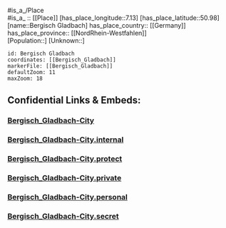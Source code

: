 ﻿---
location: [50.98,7.13] 
mapzoom: [7,12] 
mapmarker: city 
type: City
tags:
- geo/City


SpocWebEntityId: 29126
isDeleted: false
confidential: public

---
#is_a_/Place  
#is_a_ :: [[Place]] 
[has_place_longitude::7.13] 
[has_place_latitude::50.98] 
[name::Bergisch Gladbach] 
has_place_country:: [[Germany]]  
has_place_province:: [[NordRhein-Westfahlen]]  
[Population::] 
[Unknown::] 


```leaflet
id: Bergisch Gladbach
coordinates: [[Bergisch_Gladbach]] 
markerFile: [[Bergisch_Gladbach]] 
defaultZoom: 11 
maxZoom: 18
```


## Confidential Links & Embeds: 

### [Bergisch_Gladbach-City](/_public/Earth/Continent/Europe/Europe~Central/Germany/Germany~West/Nord_Rhein-Westfalen/counties~NW/Rheinisch-Berg.Kreis/cities~Rheinisch-Bergisch/Bergisch_Gladbach/boroughs~B.Gladbach/Bergisch_Gladbach-City.md) 

### [Bergisch_Gladbach-City.internal](/_internal/Earth/Continent/Europe/Europe~Central/Germany/Germany~West/Nord_Rhein-Westfalen/counties~NW/Rheinisch-Berg.Kreis/cities~Rheinisch-Bergisch/Bergisch_Gladbach/boroughs~B.Gladbach/Bergisch_Gladbach-City.internal.md) 

### [Bergisch_Gladbach-City.protect](/_protect/Earth/Continent/Europe/Europe~Central/Germany/Germany~West/Nord_Rhein-Westfalen/counties~NW/Rheinisch-Berg.Kreis/cities~Rheinisch-Bergisch/Bergisch_Gladbach/boroughs~B.Gladbach/Bergisch_Gladbach-City.protect.md) 

### [Bergisch_Gladbach-City.private](/_private/Earth/Continent/Europe/Europe~Central/Germany/Germany~West/Nord_Rhein-Westfalen/counties~NW/Rheinisch-Berg.Kreis/cities~Rheinisch-Bergisch/Bergisch_Gladbach/boroughs~B.Gladbach/Bergisch_Gladbach-City.private.md) 

### [Bergisch_Gladbach-City.personal](/_personal/Earth/Continent/Europe/Europe~Central/Germany/Germany~West/Nord_Rhein-Westfalen/counties~NW/Rheinisch-Berg.Kreis/cities~Rheinisch-Bergisch/Bergisch_Gladbach/boroughs~B.Gladbach/Bergisch_Gladbach-City.personal.md) 

### [Bergisch_Gladbach-City.secret](/_secret/Earth/Continent/Europe/Europe~Central/Germany/Germany~West/Nord_Rhein-Westfalen/counties~NW/Rheinisch-Berg.Kreis/cities~Rheinisch-Bergisch/Bergisch_Gladbach/boroughs~B.Gladbach/Bergisch_Gladbach-City.secret.md) 
